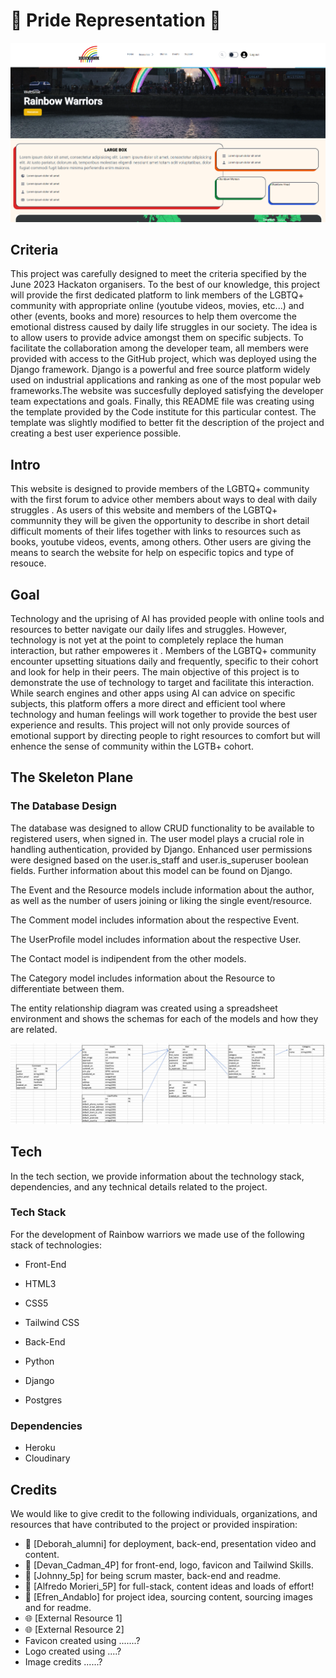 # 🌈 Pride Representation 🥳
![Project screenshot](readme_assets/images/screenshot.png)


## Criteria
This project was carefully designed to meet the criteria specified by the June 2023 Hackaton organisers.
To the best of our knowledge, this project will provide the first dedicated platform to link members of the LGBTQ+ community with appropriate online (youtube videos,  movies, etc...) and other (events, books and more) resources to help them overcome the emotional distress caused by daily life struggles in our society. The idea is to allow users to provide advice amongst them on specific subjects.
To facilitate the collaboration among the developer team, all members were provided with access to the GitHub project, which was deployed using the Django framework.  Django is a powerful and free source platform widely used on industrial applications and ranking as one of the most popular web frameworks.The website was succesfully  deployed satisfying the developer team expectations and goals.
Finally, this README file was creating using the template provided by the Code institute for this particular contest. The template was slightly modified to better fit  the description of the project and creating a best user experience possible. 

## Intro
This website is designed to provide members of the LGBTQ+ community with the first forum to advice other members about ways to deal with daily struggles . 
As users of this website and members of the LGBTQ+ communnity they will be given the opportunity to describe in short detail difficult moments of their lifes together with links to resources such as books, youtube videos, events, among others. Other users are giving the means to search the website for help on especific topics and type of resouce.

## Goal
Technology and the uprising of AI has provided people with online tools and resources to better navigate our daily lifes and struggles. However, technology is not yet at the point to completely replace the human interaction, but rather empoweres it . Members of the LGBTQ+ community encounter upsetting situations daily and frequently, specific to their cohort and look for help in their peers. The main objective of this project is to demonstrate the use of technology to target and facilitate this interaction. While search engines and other apps using AI can advice on specific subjects, this platform offers a more direct and efficient tool where technology and human feelings will work together to provide the best user experience and results.
This project will not only provide sources of emotional support by directing people to right resources to comfort but will enhence the sense of community within the LGTB+ cohort.

## The Skeleton Plane

### The Database Design
The database was designed to allow CRUD functionality to be available to registered users, when signed in. The user model plays a crucial role in handling authentication, provided by Django. Enhanced user permissions were designed based on the user.is_staff and user.is_superuser boolean fields. Further information about this model can be found on Django.

The Event and the Resource models include information about the author, as well as the number of users joining or liking the single event/resource.

The Comment model includes information about the respective Event.

The UserProfile model includes information about the respective User.

The Contact model is indipendent from the other models.

The Category model includes information about the Resource to differentiate between them.

The entity relationship diagram was created using a spreadsheet environment and shows the schemas for each of the models and how they are related.

![Relational DB](./readme_assets/images/relational_db.png)

## Tech
In the tech section, we provide information about the technology stack, dependencies, and any technical details related to the project.

### Tech Stack

For the development of Rainbow warriors we made use of the following stack of technologies:

- Front-End
 - HTML3
 - CSS5
 - Tailwind CSS

- Back-End
 - Python
 - Django
 - Postgres

### Dependencies

- Heroku
- Cloudinary


## Credits
We would like to give credit to the following individuals, organizations, and resources that have contributed to the project or provided inspiration:
- 🙌 [Deborah_alumni] for deployment, back-end, presentation video and content.
- 🙌 [Devan_Cadman_4P] for front-end, logo, favicon and Tailwind Skills.
- 🙌 [Johnny_5p] for being scrum master, back-end and readme.
- 🙌 [Alfredo Morieri_5P] for full-stack, content ideas and loads of effort!
- 🙌 [Efren_Andablo] for project idea, sourcing content, sourcing images and for readme.
- 🌐 [External Resource 1]
- 🌐 [External Resource 2]
- Favicon created using .......?
- Logo created using ....?
- Image credits ......?

